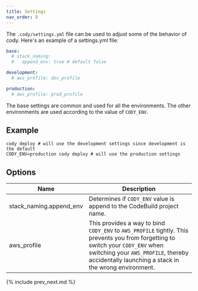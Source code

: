 ```yaml
---
title: Settings
nav_order: 8
---
```


The `.cody/settings.yml` file can be used to adjust some of the behavior of cody.  Here's an example of a settings.yml file:

```yaml
base:
  # stack_naming:
  #   append_env: true # default false

development:
  # aws_profile: dev_profile

production:
  # aws_profile: prod_profile
```

The base settings are common and used for all the environments. The other environments are used according to the value of `CODY_ENV`.

## Example

    cody deploy # will use the development settings since development is the default
    CODY_ENV=production cody deploy # will use the production settings

## Options

Name | Description
--- | ---
stack_naming.append_env | Determines if `CODY_ENV` value is append to the CodeBuild project name.
aws_profile | This provides a way to bind `CODY_ENV` to `AWS_PROFILE` tightly. This prevents you from forgetting to switch your `CODY_ENV` when switching your `AWS_PROFILE`, thereby accidentally launching a stack in the wrong environment.

{% include prev_next.md %}
